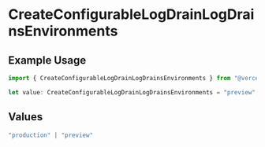 # CreateConfigurableLogDrainLogDrainsEnvironments

## Example Usage

```typescript
import { CreateConfigurableLogDrainLogDrainsEnvironments } from "@vercel/sdk/models/operations";

let value: CreateConfigurableLogDrainLogDrainsEnvironments = "preview";
```

## Values

```typescript
"production" | "preview"
```